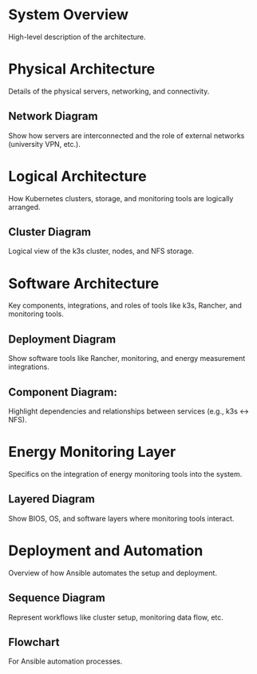 # System Overview

High-level description of the architecture.

# Physical Architecture

Details of the physical servers, networking, and connectivity.

## Network Diagram

Show how servers are interconnected and the role of external networks (university VPN, etc.).

# Logical Architecture

How Kubernetes clusters, storage, and monitoring tools are logically arranged.

## Cluster Diagram

Logical view of the k3s cluster, nodes, and NFS storage.

# Software Architecture

Key components, integrations, and roles of tools like k3s, Rancher, and monitoring tools.

## Deployment Diagram

Show software tools like Rancher, monitoring, and energy measurement integrations.

## Component Diagram:

Highlight dependencies and relationships between services (e.g., k3s <-> NFS).

# Energy Monitoring Layer

Specifics on the integration of energy monitoring tools into the system.

## Layered Diagram

Show BIOS, OS, and software layers where monitoring tools interact.

# Deployment and Automation

Overview of how Ansible automates the setup and deployment.

## Sequence Diagram

Represent workflows like cluster setup, monitoring data flow, etc.

## Flowchart

For Ansible automation processes.